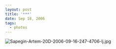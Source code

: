 ```yaml
---
layout: post
title: '***'
date: Sep 18, 2006
tags:
  - photos
---
```


![Sapegin-Artem-20D-2006-09-16-247-4706-lj.jpg](upload://Sapegin-Artem-20D-2006-09-16-247-4706-lj.jpg)
